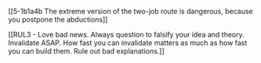 [[5-1b1a4b The extreme version of the two-job route is dangerous, because you postpone the abductions]]

[[RUL3 - Love bad news. Always question to falsify your idea and theory. Invalidate ASAP. How fast you can invalidate matters as much as how fast you can build them. Rule out bad explanations.]]